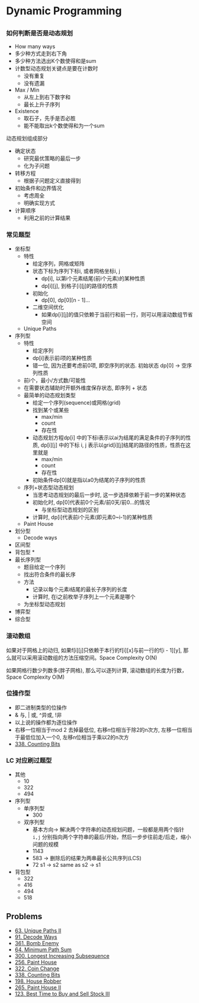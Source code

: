 # Dynamic Programming

## 

### 如何判断是否是动态规划

* How many ways
* 多少种方式走到右下角
* 多少种方法选出K个数使得和是sum
* 计数型动态规划关键点是要在计数时
  * 没有重复
  * 没有遗漏
* Max / Min
  * 从左上到右下数字和
  * 最长上升子序列
* Existence
  * 取石子，先手是否必胜
  * 能不能取出k个数使得和为一个sum

动态规划组成部分

* 确定状态
  * 研究最优策略的最后一步
  * 化为子问题
* 转移方程
  * 根据子问题定义直接得到
* 初始条件和边界情况
  * 考虑周全
  * 明确实现方式
* 计算顺序
  * 利用之前的计算结果

### 常见题型

* 坐标型
  * 特性
    * 给定序列，网格或矩阵
    * 状态下标为序列下标i, 或者网格坐标i, j
      * dp\[i\], 以第i个元素结尾\(前i个元素\)的某种性质
      * dp\[i\]\[j\], 到格子\[i\]\[j\]的路径的性质
    * 初始化
      * dp\[0\], dp\[0\]\[n - 1\]...
    * 二维空间优化
      * 如果dp\[i\]\[j\]的值只依赖于当前行和前一行，则可以用滚动数组节省空间
  * Unique Paths
* 序列型
  * 特性
    * 给定序列
    * dp\[i\]表示前i项的某种性质
    * 错一位, 因为还要考虑前0项, 即空序列的状态. 初始状态 dp\[0\] -&gt; 空序列性质
  * 前i个，最小/方式数/可能性
  * 在需要状态辅助时开额外维度保存状态, 即序列 + 状态
  * 最简单的动态规划类型
    * 给定一个序列\(sequence\)或网格\(grid\)
    * 找到某个或某些
      * max/min
      * count
      * 存在性
    * 动态规划方程dp\[i\] 中的下标i表示以ai为结尾的满足条件的子序列的性质, dp\[i\]\[j\] 中的下标 i, j 表示以grid\[i\]\[j\]结尾的路径的性质，性质在这里就是
      * max/min
      * count
      * 存在性
    * 初始条件dp\[0\]就是指以a0为结尾的子序列的性质
  * 序列+状态型动态规划
    * 当思考动态规划的最后一步时, 这一步选择依赖于前一步的某种状态
    * 初始化时, dp\[0\]代表前0个元素/前0天/前0...的情况
      * 与坐标型动态规划的区别
    * 计算时, dp\[i\]代表前i个元素\(即元素0~i-1\)的某种性质
  * Paint House
* 划分型
  * Decode ways
* 区间型
* 背包型
  * 
* 最长序列型
  * 题目给定一个序列
  * 找出符合条件的最长序
  * 方法
    * 记录以每个元素i结尾的最长子序列的长度
    * 计算时, 在i之前枚举子序列上一个元素是哪个
  * 为坐标型动态规划
* 博弈型
* 综合型

### 

### 滚动数组

如果对于网格上的动归, 如果f\[i\]\[j\]只依赖于本行的f\[i\]\[x\]与前一行的f\[i - 1\]\[y\], 那么就可以采用滚动数组的方法压缩空间。Space Complexity O\(N\)

如果网格行数少列数多\(胖子网格\), 那么可以逐列计算, 滚动数组的长度为行数，Space Complexity O\(M\)

### 位操作型

* 即二进制类型的位操作
* & 与, \| 或, ^异或, !非
* 以上说的操作都为逐位操作
* 右移一位相当于mod 2 去掉最低位, 右移n位相当于除2的n次方, 左移一位相当于最低位加入一个0, 左移n位相当于乘以2的n次方
* [338. Counting Bits](https://app.gitbook.com/@ericwei0910/s/workspace/~/edit/drafts/-LpzX9SJvLyyGuVqkWHj/leetcode-problems/338.-counting-bits)

### LC 对应刷过题型

* 其他
  * 10
  * 322
  * 494
* 序列型
  * 单序列型
    * 300
  * 双序列型
    * 基本方向-&gt; 解决两个字符串的动态规划问题，一般都是用两个指针 `i,j` 分别指向两个字符串的最后/开始，然后一步步往前走/后走，缩小问题的规模
    * 1143
    * 583 -&gt; 删除后的结果为两串最长公共序列\(LCS\)
    * 72 s1 -&gt; s2 same as s2 -&gt; s1
* 背包型
  * 322
  * 416
  * 494
  * 518



## Problems

* [63. Unique Paths II](https://app.gitbook.com/@ericwei0910/s/workspace/~/edit/drafts/-LpzX9SJvLyyGuVqkWHj/leetcode-problems/63.-unique-paths-ii)
* [91. Decode Ways](https://app.gitbook.com/@ericwei0910/s/workspace/~/edit/drafts/-LpzX9SJvLyyGuVqkWHj/leetcode-problems/91.-decode-ways)
* [361. Bomb Enemy](https://app.gitbook.com/@ericwei0910/s/workspace/~/edit/drafts/-LpzX9SJvLyyGuVqkWHj/leetcode-problems/361.-bomb-enemy)
* [64. Minimum Path Sum](https://app.gitbook.com/@ericwei0910/s/workspace/~/edit/drafts/-LpzX9SJvLyyGuVqkWHj/leetcode-problems/64.-minimum-path-sum)
* [300. Longest Increasing Subsequence](https://app.gitbook.com/@ericwei0910/s/workspace/~/edit/drafts/-LpzX9SJvLyyGuVqkWHj/leetcode-problems/300.-longest-increasing-subsequence)
* [256. Paint House](https://app.gitbook.com/@ericwei0910/s/workspace/~/edit/drafts/-LpzX9SJvLyyGuVqkWHj/leetcode-problems/256.-paint-house)
* [322. Coin Change](https://app.gitbook.com/@ericwei0910/s/workspace/~/edit/drafts/-LpzX9SJvLyyGuVqkWHj/leetcode-problems/322.-coin-change)
* [338. Counting Bits](https://app.gitbook.com/@ericwei0910/s/workspace/~/edit/drafts/-LpzX9SJvLyyGuVqkWHj/leetcode-problems/338.-counting-bits)
* [198. House Robber](https://app.gitbook.com/@ericwei0910/s/workspace/~/edit/drafts/-LpzX9SJvLyyGuVqkWHj/leetcode-problems/198.-house-robber)
* [265. Paint House II](https://app.gitbook.com/@ericwei0910/s/workspace/~/edit/drafts/-LpzX9SJvLyyGuVqkWHj/leetcode-problems/265.-paint-house-ii)
* [123. Best Time to Buy and Sell Stock III](https://app.gitbook.com/@ericwei0910/s/workspace/leetcode-problems/123.-best-time-to-buy-and-sell-stock-iii)

